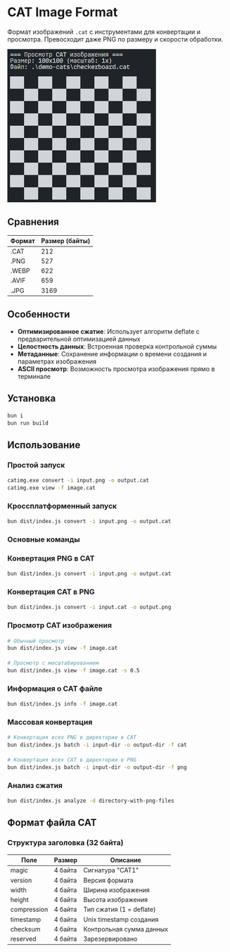 # CAT Image Format

Формат изображений `.cat` с инструментами для конвертации и просмотра.
Превосходит даже PNG по размеру и скорости обработки.

![Checkerboard.cat](.github/images/checkerboard.png)

## Сравнения

| Формат | Размер (байты) |
|--------|----------------|
| .CAT   | 212            |
| .PNG   | 527            |
| .WEBP  | 622            |
| .AVIF  | 659            |
| .JPG   | 3169           |

## Особенности

- **Оптимизированное сжатие**: Использует алгоритм deflate с предварительной оптимизацией данных
- **Целостность данных**: Встроенная проверка контрольной суммы
- **Метаданные**: Сохранение информации о времени создания и параметрах изображения
- **ASCII просмотр**: Возможность просмотра изображения прямо в терминале

## Установка

```bash
bun i
bun run build
```

## Использование

### Простой запуск

```cmd
catimg.exe convert -i input.png -o output.cat
catimg.exe view -f image.cat
```

### Кроссплатформенный запуск

```bash
bun dist/index.js convert -i input.png -o output.cat
```

### Основные команды

### Конвертация PNG в CAT

```bash
bun dist/index.js convert -i input.png -o output.cat
```

### Конвертация CAT в PNG

```bash
bun dist/index.js convert -i input.cat -o output.png
```

### Просмотр CAT изображения

```bash
# Обычный просмотр
bun dist/index.js view -f image.cat

# Просмотр с масштабированием
bun dist/index.js view -f image.cat -s 0.5
```

### Информация о CAT файле

```bash
bun dist/index.js info -f image.cat
```

### Массовая конвертация

```bash
# Конвертация всех PNG в директории в CAT
bun dist/index.js batch -i input-dir -o output-dir -f cat

# Конвертация всех CAT в директории в PNG
bun dist/index.js batch -i input-dir -o output-dir -f png
```

### Анализ сжатия

```bash
bun dist/index.js analyze -d directory-with-png-files
```

## Формат файла CAT

### Структура заголовка (32 байта)

| Поле        | Размер  | Описание                 |
| ----------- | ------- | ------------------------ |
| magic       | 4 байта | Сигнатура "CAT1"         |
| version     | 4 байта | Версия формата           |
| width       | 4 байта | Ширина изображения       |
| height      | 4 байта | Высота изображения       |
| compression | 4 байта | Тип сжатия (1 = deflate) |
| timestamp   | 4 байта | Unix timestamp создания  |
| checksum    | 4 байта | Контрольная сумма данных |
| reserved    | 4 байта | Зарезервировано          |
